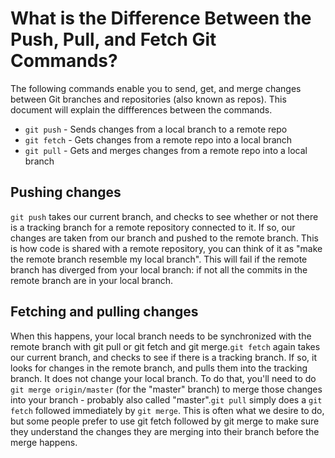 # What is the Difference Between the Push, Pull, and Fetch Git Commands?

The following commands enable you to send, get, and merge changes between Git branches and repositories (also known as repos). This document will explain the diffferences between the commands.

- `git push` - Sends changes from a local branch to a remote repo
- `git fetch` - Gets changes from a remote repo into a local branch
- `git pull` - Gets and merges changes from a remote repo into a local branch

## Pushing changes

 `git push` takes our current branch, and checks to see whether or not there is a tracking branch for a remote repository connected to it. If so, our changes are taken from our branch and pushed to the remote branch. This is how code is shared with a remote repository, you can think of it as "make the remote branch resemble my local branch". This will fail if the remote branch has diverged from your local branch: if not all the commits in the remote branch are in your local branch. 

## Fetching and pulling changes

When this happens, your local branch needs to be synchronized with the remote branch with git pull or git fetch and git merge.`git fetch` again takes our current branch, and checks to see if there is a tracking branch. If so, it looks for changes in the remote branch, and pulls them into the tracking branch. It does not change your local branch. To do that, you'll need to do `git merge origin/master` (for the "master" branch) to merge those changes into your branch - probably also called "master".`git pull` simply does a `git fetch` followed immediately by `git merge`. This is often what we desire to do, but some people prefer to use git fetch followed by git merge to make sure they understand the changes they are merging into their branch before the merge happens.
